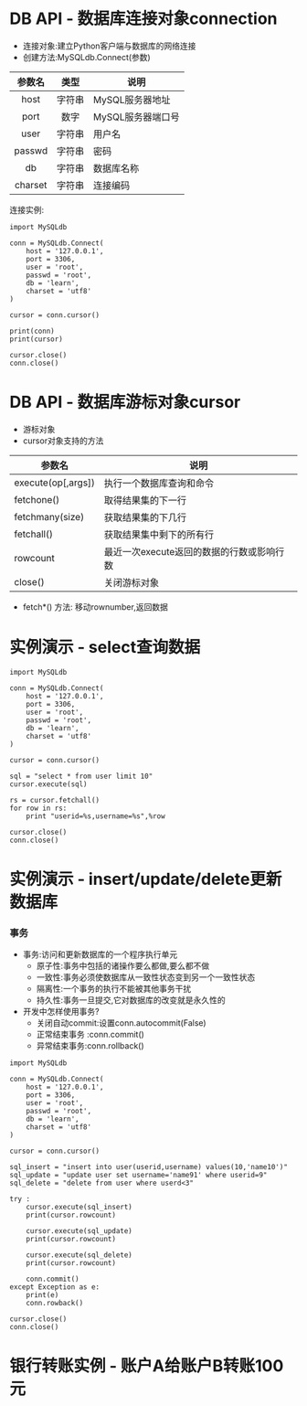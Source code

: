 # DB API - 数据库连接对象connection

- 连接对象:建立Python客户端与数据库的网络连接
- 创建方法:MySQLdb.Connect(参数)

|   参数名   |  类型  | 说明          |
| :-----: | :--: | ----------- |
|  host   | 字符串  | MySQL服务器地址  |
|  port   |  数字  | MySQL服务器端口号 |
|  user   | 字符串  | 用户名         |
| passwd  | 字符串  | 密码          |
|   db    | 字符串  | 数据库名称       |
| charset | 字符串  | 连接编码        |

连接实例:

```
import MySQLdb

conn = MySQLdb.Connect(
	host = '127.0.0.1',
	port = 3306,
	user = 'root',
	passwd = 'root',
	db = 'learn',
	charset = 'utf8'
)

cursor = conn.cursor()

print(conn)
print(cursor)

cursor.close()
conn.close()
```

# DB API - 数据库游标对象cursor

- 游标对象
- cursor对象支持的方法

| 参数名                | 说明                       |
| ------------------ | ------------------------ |
| execute(op[,args]) | 执行一个数据库查询和命令             |
| fetchone()         | 取得结果集的下一行                |
| fetchmany(size)    | 获取结果集的下几行                |
| fetchall()         | 获取结果集中剩下的所有行             |
| rowcount           | 最近一次execute返回的数据的行数或影响行数 |
| close()            | 关闭游标对象                   |

- fetch*() 方法: 移动rownumber,返回数据

# 实例演示 - select查询数据
```
import MySQLdb

conn = MySQLdb.Connect(
	host = '127.0.0.1',
	port = 3306,
	user = 'root',
	passwd = 'root',
	db = 'learn',
	charset = 'utf8'
)

cursor = conn.cursor()

sql = "select * from user limit 10"
cursor.execute(sql)

rs = cursor.fetchall()
for row in rs:
	print "userid=%s,username=%s",%row
	
cursor.close()
conn.close()
```

# 实例演示 - insert/update/delete更新数据库

### 事务

- 事务:访问和更新数据库的一个程序执行单元
  - 原子性:事务中包括的诸操作要么都做,要么都不做
  - 一致性:事务必须使数据库从一致性状态变到另一个一致性状态
  - 隔离性:一个事务的执行不能被其他事务干扰
  - 持久性:事务一旦提交,它对数据库的改变就是永久性的
- 开发中怎样使用事务?
  - 关闭自动commit:设置conn.autocommit(False)
  - 正常结束事务 :conn.commit()
  - 异常结束事务:conn.rollback()


```
import MySQLdb

conn = MySQLdb.Connect(
	host = '127.0.0.1',
	port = 3306,
	user = 'root',
	passwd = 'root',
	db = 'learn',
	charset = 'utf8'
)

cursor = conn.cursor()

sql_insert = "insert into user(userid,username) values(10,'name10')"
sql_update = "update user set username='name91' where userid=9"
sql_delete = "delete from user where userd<3"

try :
	cursor.execute(sql_insert)
	print(cursor.rowcount)

	cursor.execute(sql_update)
	print(cursor.rowcount)

	cursor.execute(sql_delete)
	print(cursor.rowcount)

	conn.commit()
except Exception as e:
	print(e)
	conn.rowback()
	
cursor.close()
conn.close()
```

# 银行转账实例 - 账户A给账户B转账100元

